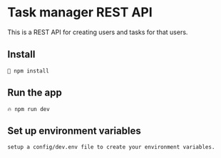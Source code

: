 # Task manager REST API

This is a REST API for creating users and tasks for that users.

## Install

    📌 npm install

## Run the app

    🔥 npm run dev

## Set up environment variables

    setup a config/dev.env file to create your environment variables.

